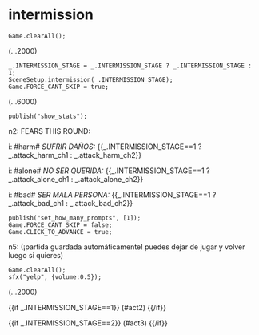 # intermission

`Game.clearAll();`

(...2000)

```
_.INTERMISSION_STAGE = _.INTERMISSION_STAGE ? _.INTERMISSION_STAGE : 1;
SceneSetup.intermission(_.INTERMISSION_STAGE);
Game.FORCE_CANT_SKIP = true;
```

(...6000)

```
publish("show_stats");
```

n2: FEARS THIS ROUND:

i: #harm# *SUFRIR DAÑOS:* {{_.INTERMISSION_STAGE==1 ? _.attack_harm_ch1 : _.attack_harm_ch2}}

i: #alone# *NO SER QUERIDA:* {{_.INTERMISSION_STAGE==1 ? _.attack_alone_ch1 : _.attack_alone_ch2}}

i: #bad# *SER MALA PERSONA:* {{_.INTERMISSION_STAGE==1 ? _.attack_bad_ch1 : _.attack_bad_ch2}}


```
publish("set_how_many_prompts", [1]);
Game.FORCE_CANT_SKIP = false;
Game.CLICK_TO_ADVANCE = true;
```

n5: (¡partida guardada automáticamente! puedes dejar de jugar y volver luego si quieres)

```
Game.clearAll();
sfx("yelp", {volume:0.5});
```

(...2000)

{{if _.INTERMISSION_STAGE==1}}
(#act2)
{{/if}}

{{if _.INTERMISSION_STAGE==2}}
(#act3)
{{/if}}
